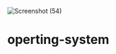 ![Screenshot (54)](https://user-images.githubusercontent.com/112555562/194505921-b403ef6d-9ee6-4d7f-8ce5-7c2296bde4a4.png)
# operting-system
